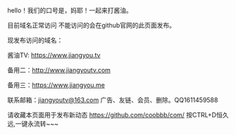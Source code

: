 hello！我们的口号是，妈耶！一起来打酱油。

目前域名正常访问  不能访问的会在github官网的此页面发布。

现发布访问的域名：

酱油TV: https://www.jiangyou.tv 

备用二：http://www.jiangyoutv.com

备用三：https://www.jiangyou.me

联系邮箱：jiangyoutv@163.com 广告、友链、会员、删除。QQ1611459588

请收藏本页面用于发布新动态 https://github.com/coobbb/com/ 按CTRL+D恒久远,一键永流转~~~ 
                                                                                     

